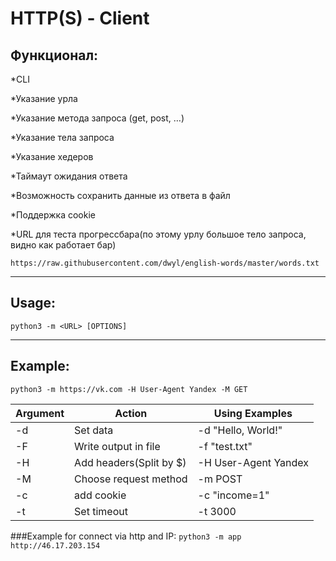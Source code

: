 
# HTTP(S) - Client 

## Функционал:
*CLI

*Указание урла

*Указание метода запроса (get, post, …)

*Указание тела запроса

*Указание хедеров

*Таймаут ожидания ответа

*Возможность сохранить данные из ответа в файл

*Поддержка cookie

*URL для теста прогрессбара(по этому урлу большое тело запроса, видно как работает бар)
```
https://raw.githubusercontent.com/dwyl/english-words/master/words.txt
```

-----------------------------------------------------------------------------------------------------------------------------------  
## Usage:
```
python3 -m <URL> [OPTIONS]
```
-----------------------------------------------------------------------------------------------------------------------------------
## Example:
```
python3 -m https://vk.com -H User-Agent Yandex -M GET
```

| Argument | Action                  | Using Examples       | 
|----------|-------------------------|----------------------|
| -d       | Set data                | -d "Hello, World!"   |
| -F       | Write output in file    | -f "test.txt"        |
| -H       | Add headers(Split by $) | -H User-Agent Yandex |
| -M       | Choose request method   | -m POST              |
| -c       | add cookie              | -c "income=1"        |
| -t       | Set timeout             | -t 3000              |


###Example for connect via http and IP:
``
python3 -m app http://46.17.203.154
``